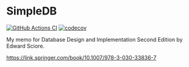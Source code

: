 # SimpleDB

[![GitHub Actions CI](https://github.com/tyabu12/simpledb/actions/workflows/main.yml/badge.svg)](https://github.com/tyabu12/simpledb/actions/workflows/main.yml)
[![codecov](https://codecov.io/gh/tyabu12/simpledb/branch/main/graph/badge.svg?token=sSq7FJn86K)](https://codecov.io/gh/tyabu12/simpledb)

My memo for Database Design and Implementation Second Edition by Edward Sciore.

<https://link.springer.com/book/10.1007/978-3-030-33836-7>
